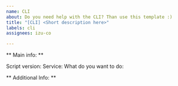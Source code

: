 ```yaml
---
name: CLI
about: Do you need help with the CLI? Than use this template :)
title: "[CLI] <Short description here>"
labels: cli
assignees: izu-co

---
```


<!-- Please fill in the placeholders.-->

** Main info: **

Script version: 
Service: 
What do you want to do: 

** Additional Info: **
